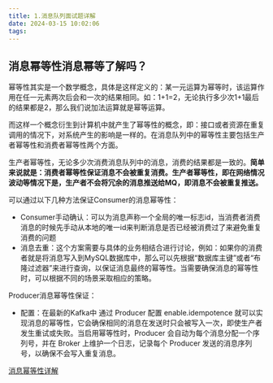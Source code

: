 ```yaml
---
title: 1.消息队列面试题详解
date: 2024-03-15 10:02:06
tags:
---
```


## 消息幂等性消息幂等了解吗？

幂等性其实是一个数学概念，具体是这样定义的：某一元运算为幂等时，该运算作用在任一元素两次后会和一次的结果相同。如：1+1=2，无论执行多少次1+1最后的结果都是2，那么我们说加法运算就是幂等运算。

而这样一个概念衍生到计算机中就产生了幂等性的概念，即：接口或者资源在重复调用的情况下，对系统产生的影响是一样的。在消息队列中的幂等性主要包括生产者幂等性和消费者幂等性两个方面。

生产者幂等性，无论多少次消费消息队列中的消息，消费的结果都是一致的。**简单来说就是：消费者幂等性保证消息不会被重复消费。生产者幂等性，即在网络情况波动等情况下是，生产者不会将冗余的消息推送给MQ，即消息不会被重复推送。** 

可以通过以下几种方法保证Consumer的消息幂等性：

- Consumer手动确认：可以为消息声称一个全局的唯一标志id，当消费者消费消息的时候先手动从本地的唯一id来判断消息是否已经被消费过了来避免重复消费的问题
- 消息去重：这个方案需要与具体的业务相结合进行讨论，例如：如果你的消费者就是将消息写入到MySQL数据库中，那么可以先根据“数据库主键”或者“布隆过滤器”来进行查询，以保证消息最终的幂等性。​当需要确保消息的幂等性时，可以根据不同的场景采取相应的策略。

Producer消息幂等性保证：

- 配置：在最新的​Kafka中 通过 Producer 配置 enable.idempotence 就可以实现消息的幂等性，它会确保相同的消息在发送时只会被写入一次，即使生产者发生重试或失败。当启用幂等性时，Producer 会自动为每个消息分配一个序列号，并在 Broker 上维护一个日志，记录每个 Producer 发送的消息序列号，以确保不会写入重复消息。

[消息幂等性详解](https://juejin.cn/post/7299016228579131442)

